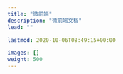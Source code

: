 ```yaml
---
title: "微前端"
description: "微前端文档"
lead: ""

lastmod: 2020-10-06T08:49:15+00:00

images: []
weight: 500
---
```


